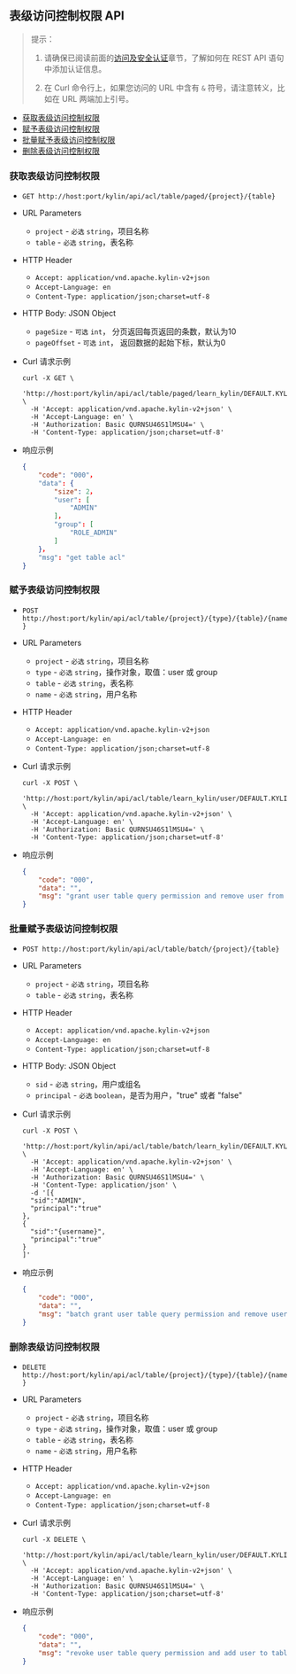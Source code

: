 ## 表级访问控制权限 API

> 提示：
>
> 1. 请确保已阅读前面的[访问及安全认证](authentication.cn.md)章节，了解如何在 REST API 语句中添加认证信息。
>
> 2. 在 Curl 命令行上，如果您访问的 URL 中含有 `&` 符号，请注意转义，比如在 URL 两端加上引号。



* [获取表级访问控制权限](#获取表级访问控制权限)
* [赋予表级访问控制权限](#赋予表级访问控制权限)
* [批量赋予表级访问控制权限](#批量赋予表级访问控制权限)
* [删除表级访问控制权限](#删除表级访问控制权限)



### 获取表级访问控制权限

- `GET http://host:port/kylin/api/acl/table/paged/{project}/{table}`


- URL Parameters
  - `project` - `必选` `string`，项目名称
  - `table` - `必选` `string`，表名称

- HTTP Header
  - `Accept: application/vnd.apache.kylin-v2+json`
  - `Accept-Language: en`
  - `Content-Type: application/json;charset=utf-8`


- HTTP Body: JSON Object
  - `pageSize` - `可选` `int`， 分页返回每页返回的条数，默认为10
  - `pageOffset` - `可选` `int`， 返回数据的起始下标，默认为0


- Curl 请求示例

  ```shell
  curl -X GET \
    'http://host:port/kylin/api/acl/table/paged/learn_kylin/DEFAULT.KYLIN_SALES' \
    -H 'Accept: application/vnd.apache.kylin-v2+json' \
    -H 'Accept-Language: en' \
    -H 'Authorization: Basic QURNSU46S1lMSU4=' \
    -H 'Content-Type: application/json;charset=utf-8'
  ```

- 响应示例

  ```JSON
  {
      "code": "000"，
      "data": {
          "size": 2，
          "user": [
              "ADMIN"
          ]，
          "group": [
              "ROLE_ADMIN"
          ]
      }，
      "msg": "get table acl"
  }
  ```



### 赋予表级访问控制权限

- `POST http://host:port/kylin/api/acl/table/{project}/{type}/{table}/{name}`


- URL Parameters
  - `project` - `必选` `string`，项目名称
  - `type` - `必选` `string`，操作对象，取值：user 或 group
  - `table` - `必选` `string`，表名称
  - `name` - `必选` `string`，用户名称


- HTTP Header
  - `Accept: application/vnd.apache.kylin-v2+json`
  - `Accept-Language: en`
  - `Content-Type: application/json;charset=utf-8`


- Curl 请求示例

  ```shell
  curl -X POST \
    'http://host:port/kylin/api/acl/table/learn_kylin/user/DEFAULT.KYLIN_CAL_DT/ADMIN' \
    -H 'Accept: application/vnd.apache.kylin-v2+json' \
    -H 'Accept-Language: en' \
    -H 'Authorization: Basic QURNSU46S1lMSU4=' \
    -H 'Content-Type: application/json;charset=utf-8'
  ```


- 响应示例

  ```JSON
  {
      "code": "000",
      "data": "",
      "msg": "grant user table query permission and remove user from table black list."
  }
  ```



### 批量赋予表级访问控制权限


- `POST http://host:port/kylin/api/acl/table/batch/{project}/{table}`


- URL Parameters
  - `project` - `必选` `string`，项目名称
  - `table` - `必选` `string`，表名称


- HTTP Header
  - `Accept: application/vnd.apache.kylin-v2+json`
  - `Accept-Language: en`
  - `Content-Type: application/json;charset=utf-8`


- HTTP Body: JSON Object
  - `sid` - `必选` `string`，用户或组名
  - `principal` - `必选` `boolean`，是否为用户，"true" 或者 "false"


- Curl 请求示例

  ```shell
  curl -X POST \
    'http://host:port/kylin/api/acl/table/batch/learn_kylin/DEFAULT.KYLIN_CAL_DT' \
    -H 'Accept: application/vnd.apache.kylin-v2+json' \
    -H 'Accept-Language: en' \
    -H 'Authorization: Basic QURNSU46S1lMSU4=' \
    -H 'Content-Type: application/json' \
    -d '[{
  	"sid":"ADMIN",
  	"principal":"true"
  },
  {
  	"sid":"{username}",
  	"principal":"true"
  }
  ]'
  ```

- 响应示例

  ```JSON
  {
      "code": "000",
      "data": "",
      "msg": "batch grant user table query permission and remove user from table black list"
  }
  ```



### 删除表级访问控制权限

- `DELETE http://host:port/kylin/api/acl/table/{project}/{type}/{table}/{name}`


- URL Parameters
  - `project` - `必选` `string`，项目名称
  - `type` - `必选` `string`，操作对象，取值：user 或 group
  - `table` - `必选` `string`，表名称
  - `name` - `必选` `string`，用户名称


- HTTP Header
  - `Accept: application/vnd.apache.kylin-v2+json`
  - `Accept-Language: en`
  - `Content-Type: application/json;charset=utf-8`


- Curl 请求示例

  ```shell
  curl -X DELETE \
    'http://host:port/kylin/api/acl/table/learn_kylin/user/DEFAULT.KYLIN_CAL_DT/ADMIN' \
    -H 'Accept: application/vnd.apache.kylin-v2+json' \
    -H 'Accept-Language: en' \
    -H 'Authorization: Basic QURNSU46S1lMSU4=' \
    -H 'Content-Type: application/json;charset=utf-8'
  ```


- 响应示例

  ```JSON
  {
      "code": "000",
      "data": "",
      "msg": "revoke user table query permission and add user to table black list."
  }
  ```
